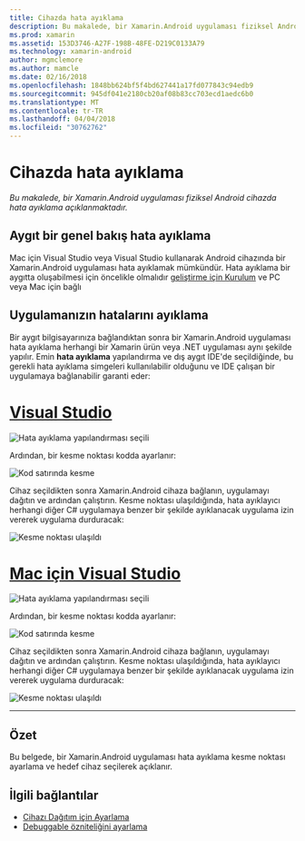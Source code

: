 ```yaml
---
title: Cihazda hata ayıklama
description: Bu makalede, bir Xamarin.Android uygulaması fiziksel Android cihazda hata ayıklama açıklanmaktadır.
ms.prod: xamarin
ms.assetid: 153D3746-A27F-198B-48FE-D219C0133A79
ms.technology: xamarin-android
author: mgmclemore
ms.author: mamcle
ms.date: 02/16/2018
ms.openlocfilehash: 1848bb624bf5f4bd627441a17fd077843c94edb9
ms.sourcegitcommit: 945df041e2180cb20af08b83cc703ecd1aedc6b0
ms.translationtype: MT
ms.contentlocale: tr-TR
ms.lasthandoff: 04/04/2018
ms.locfileid: "30762762"
---
```

# <a name="debug-on-device"></a>Cihazda hata ayıklama

_Bu makalede, bir Xamarin.Android uygulaması fiziksel Android cihazda hata ayıklama açıklanmaktadır._

## <a name="debug-on-device-overview"></a>Aygıt bir genel bakış hata ayıklama

Mac için Visual Studio veya Visual Studio kullanarak Android cihazında bir Xamarin.Android uygulaması hata ayıklamak mümkündür. Hata ayıklama bir aygıtta oluşabilmesi için öncelikle olmalıdır [geliştirme için Kurulum](~/android/get-started/installation/set-up-device-for-development.md) ve PC veya Mac için bağlı


## <a name="debug-application"></a>Uygulamanızın hatalarını ayıklama

Bir aygıt bilgisayarınıza bağlandıktan sonra bir Xamarin.Android uygulaması hata ayıklama herhangi bir Xamarin ürün veya .NET uygulaması aynı şekilde yapılır. Emin **hata ayıklama** yapılandırma ve dış aygıt IDE'de seçildiğinde, bu gerekli hata ayıklama simgeleri kullanılabilir olduğunu ve IDE çalışan bir uygulamaya bağlanabilir garanti eder: 

# <a name="visual-studiotabvswin"></a>[Visual Studio](#tab/vswin)

![Hata ayıklama yapılandırması seçili](debug-on-device-images/image1-vs.png)

Ardından, bir kesme noktası kodda ayarlanır:

![Kod satırında kesme](debug-on-device-images/image2-vs.png)

Cihaz seçildikten sonra Xamarin.Android cihaza bağlanın, uygulamayı dağıtın ve ardından çalıştırın. Kesme noktası ulaşıldığında, hata ayıklayıcı herhangi diğer C# uygulamaya benzer bir şekilde ayıklanacak uygulama izin vererek uygulama durduracak: 

![Kesme noktası ulaşıldı](debug-on-device-images/image3-vs.png)

# <a name="visual-studio-for-mactabvsmac"></a>[Mac için Visual Studio](#tab/vsmac)

![Hata ayıklama yapılandırması seçili](debug-on-device-images/image1-xs.png)

Ardından, bir kesme noktası kodda ayarlanır:

![Kod satırında kesme](debug-on-device-images/image2-xs.png)

Cihaz seçildikten sonra Xamarin.Android cihaza bağlanın, uygulamayı dağıtın ve ardından çalıştırın. Kesme noktası ulaşıldığında, hata ayıklayıcı herhangi diğer C# uygulamaya benzer bir şekilde ayıklanacak uygulama izin vererek uygulama durduracak: 

![Kesme noktası ulaşıldı](debug-on-device-images/image3-xs.png)

-----



## <a name="summary"></a>Özet

Bu belgede, bir Xamarin.Android uygulaması hata ayıklama kesme noktası ayarlama ve hedef cihaz seçilerek açıklanır.


## <a name="related-links"></a>İlgili bağlantılar

- [Cihazı Dağıtım için Ayarlama](~/android/get-started/installation/set-up-device-for-development.md)
- [Debuggable özniteliğini ayarlama](~/android/deploy-test/debuggable-attribute.md)
